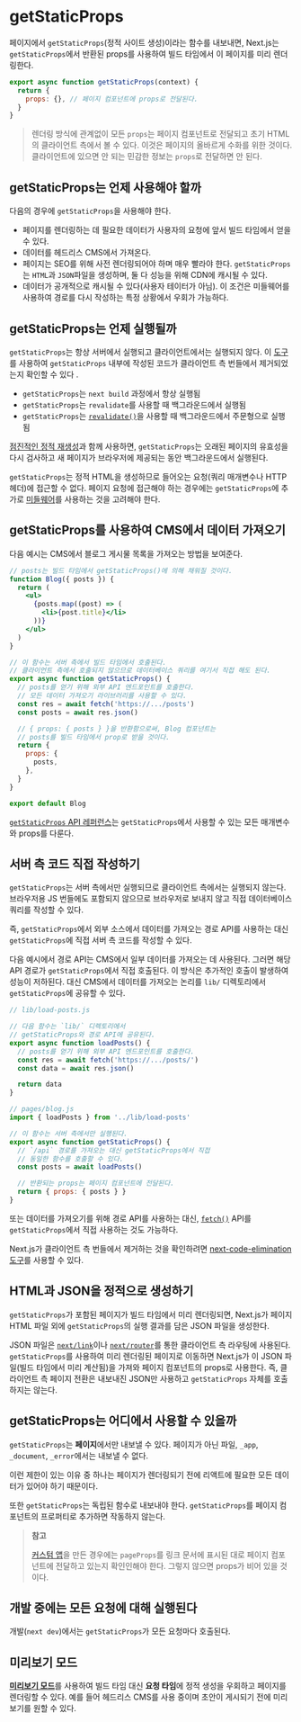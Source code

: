 # getStaticProps

페이지에서 `getStaticProps`(정적 사이트 생성)이라는 함수를 내보내면, Next.js는 `getStaticProps`에서 반환된 props를 사용하여 빌드 타임에서 이 페이지를 미리 렌더링한다.

```jsx
export async function getStaticProps(context) {
  return {
    props: {}, // 페이지 컴포넌트에 props로 전달된다.
  }
}
```

> 렌더링 방식에 관계없이 모든 `props`는 페이지 컴포넌트로 전달되고 초기 HTML의 클라이언트 측에서 볼 수 있다. 이것은 페이지의 올바르게 수화를 위한 것이다. 클라이언트에 있으면 안 되는 민감한 정보는 `props`로 전달하면 안 된다.

## getStaticProps는 언제 사용해야 할까

다음의 경우에 `getStaticProps`을 사용해야 한다.

- 페이지를 렌더링하는 데 필요한 데이터가 사용자의 요청에 앞서 빌드 타임에서 얻을 수 있다.
- 데이터를 헤드리스 CMS에서 가져온다.
- 페이지는 SEO를 위해 사전 렌더링되어야 하며 매우 빨라야 한다. `getStaticProps`는 `HTML`과 `JSON`파일을 생성하며, 둘 다 성능을 위해 CDN에 캐시될 수 있다.
- 데이터가 공개적으로 캐시될 수 있다(사용자 테이터가 아님). 이 조건은 미들웨어를 사용하여 경로를 다시 작성하는 특정 상황에서 우회가 가능하다.

## getStaticProps는 언제 실행될까

`getStaticProps`는 항상 서버에서 실행되고 클라이언트에서는 실행되지 않다. 이 [도구](https://next-code-elimination.vercel.app/)를 사용하여 `getStaticProps` 내부에 작성된 코드가 클라이언트 측 번들에서 제거되었는지 확인할 수 있다 .

- `getStaticProps`는 `next build` 과정에서 항상 실행됨
- `getStaticProps`는 `revalidate`를 사용할 때 백그라운드에서 실행됨
- `getStaticProps`는 [`revalidate()`](https://nextjs.org/docs/basic-features/data-fetching/incremental-static-regeneration#on-demand-revalidation)을 사용할 때 백그라운드에서 주문형으로 실행됨

[점진적인 정적 재생성](https://nextjs.org/docs/basic-features/data-fetching/incremental-static-regeneration)과 함께 사용하면, `getStaticProps`는 오래된 페이지의 유효성을 다시 검사하고 새 페이지가 브라우저에 제공되는 동안 백그라운드에서 실행된다.

`getStaticProps`는 정적 HTML을 생성하므로 들어오는 요청(쿼리 매개변수나 HTTP 헤더)에 접근할 수 없다. 페이지 요청에 접근해야 하는 경우에는 `getStaticProps`에 추가로 [미들웨어](https://nextjs.org/docs/advanced-features/middleware)를 사용하는 것을 고려해야 한다.

## getStaticProps를 사용하여 CMS에서 데이터 가져오기

다음 예시는 CMS에서 블로그 게시물 목록을 가져오는 방법을 보여준다.

```jsx
// posts는 빌드 타임에서 getStaticProps()에 의해 채워질 것이다.
function Blog({ posts }) {
  return (
    <ul>
      {posts.map((post) => (
        <li>{post.title}</li>
      ))}
    </ul>
  )
}

// 이 함수는 서버 측에서 빌드 타임에서 호출된다.
// 클라이언트 측에서 호출되지 않으므로 데이터베이스 쿼리를 여기서 직접 해도 된다.
export async function getStaticProps() {
  // posts를 얻기 위해 외부 API 엔드포인트를 호출한다.
  // 모든 데이터 가져오기 라이브러리를 사용할 수 있다.
  const res = await fetch('https://.../posts')
  const posts = await res.json()

  // { props: { posts } }을 반환함으로써, Blog 컴포넌트는
  // posts를 빌드 타임에서 prop로 받을 것이다.
  return {
    props: {
      posts,
    },
  }
}

export default Blog
```

[`getStaticProps` API 레퍼런스](https://nextjs.org/docs/api-reference/data-fetching/get-static-props)는 `getStaticProps`에서 사용할 수 있는 모든 매개변수와 props를 다룬다.

## 서버 측 코드 직접 작성하기

`getStaticProps`는 서버 측에서만 실행되므로 클라이언트 측에서는 실행되지 않는다. 브라우저용 JS 번들에도 포함되지 않으므로 브라우저로 보내지 않고 직접 데이터베이스 쿼리를 작성할 수 있다.

즉, `getStaticProps`에서 외부 소스에서 데이터를 가져오는 경로 API를 사용하는 대신 `getStaticProps`에 직접 서버 측 코드를 작성할 수 있다.

다음 예시에서 경로 API는 CMS에서 일부 데이터를 가져오는 데 사용된다. 그러면 해당 API 경로가 `getStaticProps`에서 직접 호출된다. 이 방식은 추가적인 호출이 발생하여 성능이 저하된다. 대신 CMS에서 데이터를 가져오는 논리를 `lib/` 디렉토리에서 `getStaticProps`에 공유할 수 있다.

```jsx
// lib/load-posts.js

// 다음 함수는 `lib/` 디렉토리에서 
// getStaticProps와 경로 API에 공유된다.
export async function loadPosts() {
  // posts를 얻기 위해 외부 API 엔드포인트를 호출한다.
  const res = await fetch('https://.../posts/')
  const data = await res.json()

  return data
}

// pages/blog.js
import { loadPosts } from '../lib/load-posts'

// 이 함수는 서버 측에서만 실행된다.
export async function getStaticProps() {
  // `/api` 경로를 가져오는 대신 getStaticProps에서 직접
  // 동일한 함수를 호출할 수 있다.
  const posts = await loadPosts()

  // 반환되는 props는 페이지 컴포넌트에 전달된다.
  return { props: { posts } }
}
```

또는 데이터를 가져오기를 위해 경로 API를 사용하는 대신, [`fetch()`](https://developer.mozilla.org/en-US/docs/Web/API/Fetch_API) API를 `getStaticProps`에서 직접 사용하는 것도 가능하다.

Next.js가 클라이언트 측 번들에서 제거하는 것을 확인하려면 [next-code-elimination 도구](https://next-code-elimination.vercel.app/)를 사용할 수 있다.

## HTML과 JSON을 정적으로 생성하기

`getStaticProps`가 포함된 페이지가 빌드 타임에서 미리 렌더링되면, Next.js가 페이지 HTML 파일 외에 `getStaticProps`의 실행 결과를 담은 JSON 파일을 생성한다.

JSON 파일은 [`next/link`](https://nextjs.org/docs/api-reference/next/link)이나 [`next/router`](https://nextjs.org/docs/api-reference/next/router)를 통한 클라이언트 측 라우팅에 사용된다. `getStaticProps`를 사용하여 미리 렌더링된 페이지로 이동하면 Next.js가 이 JSON 파일(빌드 타임에서 미리 계산됨)을 가져와 페이지 컴포넌트의 props로 사용한다. 즉, 클라이언트 측 페이지 전환은 내보내진 JSON만 사용하고 `getStaticProps` 자체를 호출하지는 않는다.

## getStaticProps는 어디에서 사용할 수 있을까

`getStaticProps`는 **페이지**에서만 내보낼 수 있다. 페이지가 아닌 파일, `_app`, `_document`, `_error`에서는 내보낼 수 없다.

이런 제한이 있는 이유 중 하나는 페이지가 렌더링되기 전에 리액트에 필요한 모든 데이터가 있어야 하기 때문이다.

또한 `getStaticProps`는 독립된 함수로 내보내야 한다. `getStaticProps`를 페이지 컴포넌트의 프로퍼티로 추가하면 작동하지 않는다.

> **참고**
>
> [커스텀 앱](https://nextjs.org/docs/advanced-features/custom-app)을 만든 경우에는 `pageProps`를 링크 문서에 표시된 대로 페이지 컴포넌트에 전달하고 있는지 확인인해야 한다. 그렇지 않으면 props가 비어 있을 것이다.

## 개발 중에는 모든 요청에 대해 실행된다

개발(`next dev`)에서는 `getStaticProps`가 모든 요청마다 호출된다.

## 미리보기 모드

[**미리보기 모드**](https://nextjs.org/docs/advanced-features/preview-mode)를 사용하여 빌드 타임 대신 **요청 타임**에 정적 생성을 우회하고 페이지를 렌더링할 수 있다. 예를 들어 헤드리스 CMS를 사용 중이며 초안이 게시되기 전에 미리보기를 원할 수 있다.

